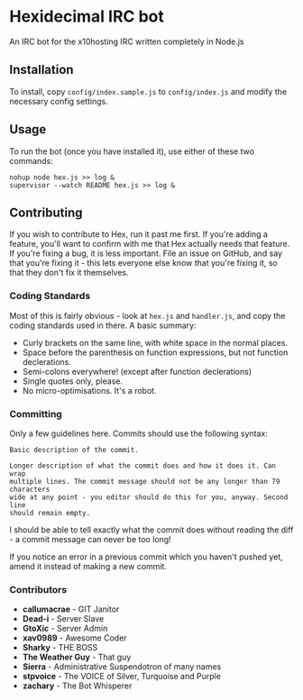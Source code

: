 # Hexidecimal IRC bot ##

An IRC bot for the x10hosting IRC written completely in Node.js

## Installation ##

To install, copy `config/index.sample.js` to `config/index.js` and modify
the necessary config settings.


## Usage ##

To run the bot (once you have installed it), use either of these two commands:

```
nohup node hex.js >> log &
supervisor --watch README hex.js >> log &
```


## Contributing ##

If you wish to contribute to Hex, run it past me first. If you're adding a
feature, you'll want to confirm with me that Hex actually needs that feature.
If you're fixing a bug, it is less important. File an issue on GitHub, and say
that you're fixing it - this lets everyone else know that you're fixing it, so
that they don't fix it themselves.


### Coding Standards ###

Most of this is fairly obvious - look at `hex.js` and `handler.js`, and copy
the coding standards used in there. A basic summary:

* Curly brackets on the same line, with white space in the normal places.
* Space before the parenthesis on function expressions, but not function declerations.
* Semi-colons everywhere! (except after function declerations)
* Single quotes only, please.
* No micro-optimisations. It's a robot.


### Committing ###

Only a few guidelines here. Commits should use the following syntax:

```
Basic description of the commit.

Longer description of what the commit does and how it does it. Can wrap
multiple lines. The commit message should not be any longer than 79 characters
wide at any point - you editor should do this for you, anyway. Second line
should remain empty.
```

I should be able to tell exactly what the commit does without reading the
diff - a commit message can never be too long!

If you notice an error in a previous commit which you haven't pushed yet,
amend it instead of making a new commit.


### Contributors ###

* **callumacrae** - GIT Janitor
* **Dead-i** - Server Slave
* **GtoXic** - Server Admin
* **xav0989** - Awesome Coder
* **Sharky** - THE BOSS
* **The Weather Guy** - That guy
* **Sierra** - Administrative Suspendotron of many names
* **stpvoice** - The VOICE of Silver, Turquoise and Purple
* **zachary** - The Bot Whisperer